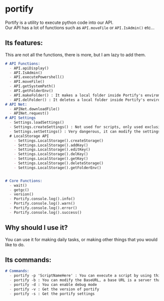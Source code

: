 # portify
Portify is a utility to execute python code into our API.  
Our API has a lot of functions such as `API.moveFile` or `API.IsAdmin()` etc...
## Its features:
This are not all the functions, there is more, but I am lazy to add them.
```md
# API Functions:
  - API.apiDisplay()
  - API.IsAdmin()
  - API.executePowershell()
  - API.moveFile()
  - API.getSystemPath()
  - API.getFolderEnv()
  - API.makeFolder() : It makes a local folder inside Portify's enviroment
  - API.delFolder() : It deletes a local folder inside Portify's enviroment
# API Net:
  - APINet.downloadFile()
  - APINet.request()
# API Settings
  - Settings.loadSettings()
  - Settings.createSettings() : Not used for scripts, only used exclusive for portify
  - Settings.setSettings() : Very dangerous, it can modify the settings for portify
  # LocalStorage API
    - Settings.LocalStorage().createStorage()
    - Settings.LocalStorage().addKey()
    - Settings.LocalStorage().editKey()
    - Settings.LocalStorage().delKey()
    - Settings.LocalStorage().getKey()
    - Settings.LocalStorage().deleteStorage()
    - Settings.LocalStorage().getFolderEnv()


# Core Functions:
  - wait()
  - getgc()
  - version()
  - Portify.console.log().info()
  - Portify.console.log().warn()
  - Portify.console.log().error()
  - Portify.console.log().success()
```
## Why should I use it?
You can use it for making daily tasks, or making other things that you would like to do.
## Its commands:
```md
# Commands:
  - portify -p 'ScriptNameHere' : You can execute a script by using this command, its required to have a BaseURL.
  - portify -b : You can modify the BaseURL, a base URL is a server that hosts the scripts, its very simple you can host it its very easy to do.
  - portify -d : You can enable debug mode
  - portify -v : Get the version of portify
  - portify -s : Get the portify settings
```
